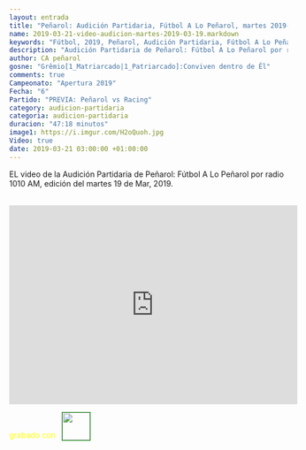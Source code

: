 ```yaml
---
layout: entrada
title: "Peñarol: Audición Partidaria, Fútbol A Lo Peñarol, martes 2019-03-19 por 1010 AM"
name: 2019-03-21-video-audicion-martes-2019-03-19.markdown
keywords: "Fútbol, 2019, Peñarol, Audición Partidaria, Fútbol A Lo Peñarol, Video"
description: "Audición Partidaria de Peñarol: Fútbol A Lo Peñarol por radio 1010 AM, edición del martes 19 de Mar 2019"
author: CA peñarol
gosne: "Grêmio[1_Matriarcado|1_Patriarcado]:Conviven dentro de Êl"
comments: true
Campeonato: "Apertura 2019"
Fecha: "6"
Partido: "PREVIA: Peñarol vs Racing"
category: audicion-partidaria
categoria: audicion-partidaria
duracion: "47:18 minutos"
image1: https://i.imgur.com/H2oQuoh.jpg
Video: true
date: 2019-03-21 03:00:00 +01:00:00
---
```

<!---
Campeonato: <span>{{ page.Campeonato }}</span><br>
Fecha: <span>{{ page.Fecha }}</span><br>
Encuentro: <span>{{ page.Partido }}</span><br>-->

EL video de la Audición Partidaria de Peñarol: Fútbol A Lo Peñarol por radio 1010 AM, edición del martes 19 de Mar, 2019.

<br>

<iframe width="521" height="360" src="https://www.youtube.com/embed/Qgd_KlSWi8U" frameborder="0" allow="accelerometer; autoplay; encrypted-media; gyroscope; picture-in-picture" allowfullscreen></iframe>

<span style="color:yellow;">grabado con</span> <a href="http://ffmpeg.org"><img src="{{ site.url }}/images/ffmpeg.png" width="50px" style="border:1px solid green;vertical-align: sub;margin-left:7px;"></a>
